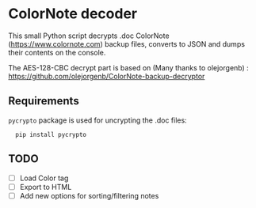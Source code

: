 # ColorNote decoder

This small Python script decrypts .doc ColorNote  (https://www.colornote.com) backup files, converts to JSON and dumps their contents on the console.

The AES-128-CBC decrypt part is based on (Many thanks to olejorgenb) : https://github.com/olejorgenb/ColorNote-backup-decryptor

## Requirements

`pycrypto` package is used for uncrypting the .doc files:
```
  pip install pycrypto
```

## TODO
- [ ] Load Color tag  
- [ ] Export to HTML  
- [ ] Add new options for sorting/filtering notes
